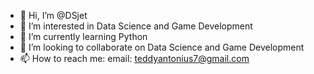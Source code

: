 - 👋 Hi, I’m @DSjet
- 👀 I’m interested in Data Science and Game Development
- 🌱 I’m currently learning Python
- 💞️ I’m looking to collaborate on Data Science and Game Development
- 📫 How to reach me: email: teddyantonius7@gmail.com

<!---
DSjet/DSjet is a ✨ special ✨ repository because its `README.md` (this file) appears on your GitHub profile.
You can click the Preview link to take a look at your changes.
--->
